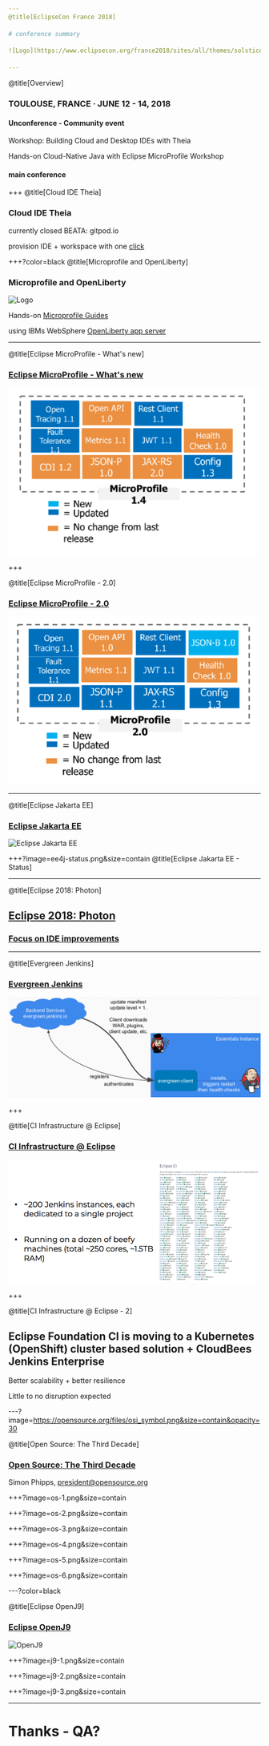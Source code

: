 ```yaml
---
@title[EclipseCon France 2018]

# conference summary

![Logo](https://www.eclipsecon.org/france2018/sites/all/themes/solstice/_themes/solstice_eclipsecon_france2018/logo.png)

---
```

@title[Overview]

### TOULOUSE, FRANCE · JUNE 12 - 14, 2018

#### Unconference - Community event

Workshop: Building Cloud and Desktop IDEs with Theia

Hands-on Cloud-Native Java with Eclipse MicroProfile Workshop

#### main conference

+++
@title[Cloud IDE Theia]

### Cloud IDE Theia

currently closed BEATA: gitpod.io

provision IDE + workspace with one [click](https://gitpod.io/#https://github.com/baloise/pitches/tree/eclipsecon-france-18)

+++?color=black
@title[Microprofile and OpenLiberty]

### Microprofile and OpenLiberty

![Logo](https://microprofile.io/app/images/logo.png)

Hands-on [Microprofile Guides](https://github.com/OpenLiberty?utf8=✓&q=guide-&type=&language=)

using IBMs WebSphere [OpenLiberty app server](https://github.com/OpenLiberty)

---

@title[Eclipse MicroProfile - What's new]

### [Eclipse MicroProfile - What's new](https://www.eclipsecon.org/france2018/sites/default/files/slides/Microprofile-New_and_Noteworthy.pdf)

![1.4](mp14.png)

+++

@title[Eclipse MicroProfile - 2.0]

### [Eclipse MicroProfile - 2.0](http://microprofile.io/projects)

![2.0](mp20.png)

---

@title[Eclipse Jakarta EE]

### [Eclipse Jakarta EE](https://www.eclipsecon.org/france2018/session/jakarta-ee-not-your-parents-java-ee)

![Eclipse Jakarta EE](https://blog.talanlabs.com/wp-content/uploads/2018/03/JakartaEE.jpg)

+++?image=ee4j-status.png&size=contain
@title[Eclipse Jakarta EE - Status]

---

@title[Eclipse 2018: Photon]

## [Eclipse 2018: Photon](https://www.eclipsecon.org/france2018/session/approaching-light-speed-news-eclipse-photon-platform)

### [Focus on IDE improvements](https://starwarsintrocreator.kassellabs.io/?ref=redirect#!/AL8nDXUfLt4EuoJ6tF-m)

---

@title[Evergreen Jenkins]

### [Evergreen Jenkins](https://www.eclipsecon.org/france2018/session/jenkins-essentials-evergreen-version-jenkins)

![Jenkins evergreen](jenkins-evergreen.png)

+++

@title[CI Infrastructure @ Eclipse]

### [CI Infrastructure @ Eclipse](https://www.eclipsecon.org/france2018/session/better-ci-infrastructure-eclipse-projects-or-how-manage-200-jenkins-masters)

![Eclipse CI](ec-ci.png)

+++

@title[CI Infrastructure @ Eclipse - 2]

## Eclipse Foundation CI is moving to a Kubernetes (OpenShift) cluster based solution + CloudBees Jenkins Enterprise 

Better scalability + better resilience

Little to no disruption expected

---?image=https://opensource.org/files/osi_symbol.png&size=contain&opacity=30

@title[Open Source: The Third Decade]

### [Open Source: The Third Decade](https://www.eclipsecon.org/france2018/sites/default/files/slides/1824-EclipseCon-Toulouse.pdf)

Simon Phipps, president@opensource.org

+++?image=os-1.png&size=contain

+++?image=os-2.png&size=contain

+++?image=os-3.png&size=contain

+++?image=os-4.png&size=contain

+++?image=os-5.png&size=contain

+++?image=os-6.png&size=contain

---?color=black

@title[Eclipse OpenJ9]

### [Eclipse OpenJ9](https://www.eclipsecon.org/france2018/sites/default/files/slides/EclipseConFrance2018_Cloud_Native_With_OpenJ9.pdf)

![OpenJ9](https://www.eclipse.org/openj9/assets/openj9_6b.png)

+++?image=j9-1.png&size=contain

+++?image=j9-2.png&size=contain

+++?image=j9-3.png&size=contain

---

# Thanks - QA?
